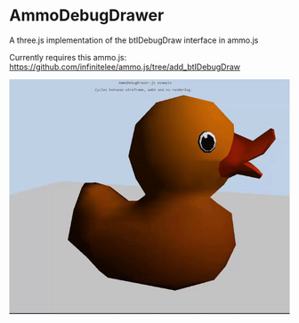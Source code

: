 # AmmoDebugDrawer
A three.js implementation of the btIDebugDraw interface in ammo.js

Currently requires this ammo.js: https://github.com/infinitelee/ammo.js/tree/add_btIDebugDraw

![](ammo_debug.gif)
